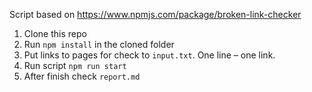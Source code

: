 Script based on  https://www.npmjs.com/package/broken-link-checker

1. Clone this repo 
2. Run `npm install` in the cloned folder 
3. Put links to pages for check to `input.txt`. One line – one link.
4. Run script `npm run start`
5. After finish check `report.md`

